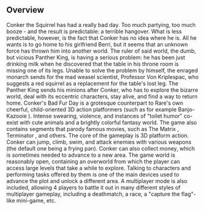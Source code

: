 ## Overview

Conker the Squirrel has had a really bad day. Too much partying, too much booze - and the result is predictable: a terrible hangover. What is less predictable, however, is the fact that Conker has no idea where he is. All he wants is to go home to his girlfriend Berri, but it seems that an unknown force has thrown him into another world. The ruler of said world, the dumb, but vicious Panther King, is having a serious problem: he has been just drinking milk when he discovered that the table in his throne room is missing one of its legs. Unable to solve the problem by himself, the enraged monarch sends for the mad weasel scientist, Professor Von Kriplespac, who suggests a red squirrel as a replacement for the table's lost leg. The Panther King sends his minions after Conker, who has to explore the bizarre world, deal with its eccentric characters, stay alive, and find a way to return home. Conker's Bad Fur Day is a grotesque counterpart to Rare's own cheerful, child-oriented 3D action platformers (such as for example Banjo-Kazooie ). Intense swearing, violence, and instances of "toilet humor" co-exist with cute animals and a brightly colorful fantasy world. The game also contains segments that parody famous movies, such as The Matrix , Terminator , and others. The core of the gameplay is 3D platform action. Conker can jump, climb, swim, and attack enemies with various weapons (the default one being a frying pan). Conker can also collect money, which is sometimes needed to advance to a new area. The game world is reasonably open, containing an overworld from which the player can access large levels that take a while to explore. Talking to characters and performing tasks offered by them is one of the main devices used to advance the plot and unlock a different area. A multiplayer mode is also included, allowing 4 players to battle it out in many different styles of multiplayer gameplay, including a deathmatch, a race, a "capture the flag"-like mini-game, etc.